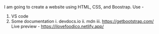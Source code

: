 I am going to create a  website using HTML, CSS, and Boostrap.
Use  -
1. VS code
2. Some documentation
 i. devdocs.io
 ii. mdn 
 iii. https://getbootstrap.com/
Live preview - https://ilovefoodico.netlify.app/
